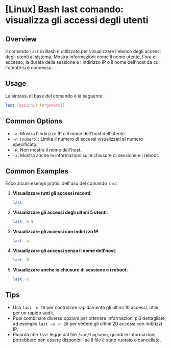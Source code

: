 # [Linux] Bash last comando: visualizza gli accessi degli utenti

## Overview
Il comando `last` in Bash è utilizzato per visualizzare l'elenco degli accessi degli utenti al sistema. Mostra informazioni come il nome utente, l'ora di accesso, la durata della sessione e l'indirizzo IP o il nome dell'host da cui l'utente si è connesso.

## Usage
La sintassi di base del comando è la seguente:

```bash
last [opzioni] [argomenti]
```

## Common Options
- `-a`: Mostra l'indirizzo IP o il nome dell'host dell'utente.
- `-n [numero]`: Limita il numero di accessi visualizzati al numero specificato.
- `-R`: Non mostra il nome dell'host.
- `-x`: Mostra anche le informazioni sulle chiusure di sessione e i reboot.

## Common Examples
Ecco alcuni esempi pratici dell'uso del comando `last`:

1. **Visualizzare tutti gli accessi recenti**:
   ```bash
   last
   ```

2. **Visualizzare gli accessi degli ultimi 5 utenti**:
   ```bash
   last -n 5
   ```

3. **Visualizzare gli accessi con indirizzo IP**:
   ```bash
   last -a
   ```

4. **Visualizzare gli accessi senza il nome dell'host**:
   ```bash
   last -R
   ```

5. **Visualizzare anche le chiusure di sessione e i reboot**:
   ```bash
   last -x
   ```

## Tips
- Usa `last -n 10` per controllare rapidamente gli ultimi 10 accessi, utile per un rapido audit.
- Puoi combinare diverse opzioni per ottenere informazioni più dettagliate, ad esempio `last -a -n 20` per vedere gli ultimi 20 accessi con indirizzi IP.
- Ricorda che `last` legge dal file `/var/log/wtmp`, quindi le informazioni potrebbero non essere disponibili se il file è stato ruotato o cancellato.